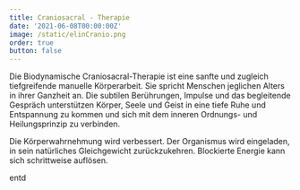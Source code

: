 ```yaml
---
title: Craniosacral - Therapie
date: '2021-06-08T00:00:00Z'
image: /static/elinCranio.png
order: true
button: false
---
```

Die Biodynamische Craniosacral-Therapie ist eine sanfte und zugleich tiefgreifende manuelle Körperarbeit. Sie spricht Menschen jeglichen Alters in ihrer Ganzheit an. Die subtilen Berührungen, Impulse und das begleitende Gespräch unterstützen Körper, Seele und Geist in eine tiefe Ruhe und Entspannung zu kommen und sich mit dem inneren Ordnungs- und Heilungsprinzip zu verbinden.

Die Körperwahrnehmung wird verbessert. Der Organismus wird eingeladen, in sein natürliches Gleichgewicht zurückzukehren. Blockierte Energie kann sich schrittweise auflösen.

entd